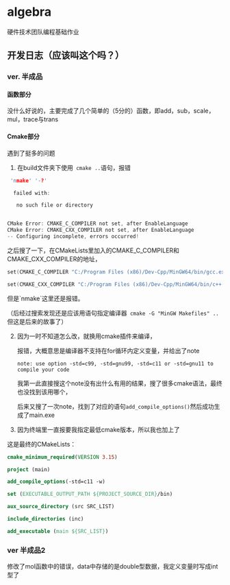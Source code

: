 # algebra

硬件技术团队编程基础作业

## 开发日志（应该叫这个吗？）

### ver. 半成品

####	 	函数部分

没什么好说的，主要完成了几个简单的（5分的）函数，即add，sub，scale，mul，trace与trans



#### Cmake部分

遇到了挺多的问题

1. 在build文件夹下使用` cmake ..`语句，报错

  ```` c
   'nmake' '-?'
  
    failed with:
  
     no such file or directory
  
  
  CMake Error: CMAKE_C_COMPILER not set, after EnableLanguage
  CMake Error: CMAKE_CXX_COMPILER not set, after EnableLanguage
  -- Configuring incomplete, errors occurred!
  ````

  之后搜了一下，在CMakeLists里加入的CMAKE_C_COMPILER和CMAKE_CXX_COMPILER的地址，

  ````c
  set(CMAKE_C_COMPILER "C:/Program Files (x86)/Dev-Cpp/MinGW64/bin/gcc.exe")
  
  set(CMAKE_CXX_COMPILER "C:/Program Files (x86)/Dev-Cpp/MinGW64/bin/c++.exe")
  ````

  但是\`nmake\`这里还是报错。

  （后经过搜索发现还是应该用语句指定编译器` cmake -G "MinGW Makefiles" ..`但这是后来的故事了）

2. 因为一时不知道怎么改，就换用cmake插件来编译，

	报错，大概意思是编译器不支持在for循环内定义变量，并给出了note

	`note: use option -std=c99, -std=gnu99, -std=c11 or -std=gnu11 to compile your code`

	我第一此直接搜这个note没有出什么有用的结果，搜了很多cmake语法，最终也没找到该用哪个，

	后来又搜了一次note，找到了对应的语句`add_compile_options()`然后成功生成了main.exe

3. 因为终端里一直报要我指定最低cmake版本，所以我也加上了

这是最终的CMakeLists：

````cmake
cmake_minimum_required(VERSION 3.15)

project (main)

add_compile_options(-std=c11 -w)

set (EXECUTABLE_OUTPUT_PATH ${PROJECT_SOURCE_DIR}/bin)

aux_source_directory (src SRC_LIST)

include_directories (inc)

add_executable (main ${SRC_LIST})
````

### ver 半成品2

修改了mol函数中的错误，data中存储的是double型数据，我定义变量时写成int型了

